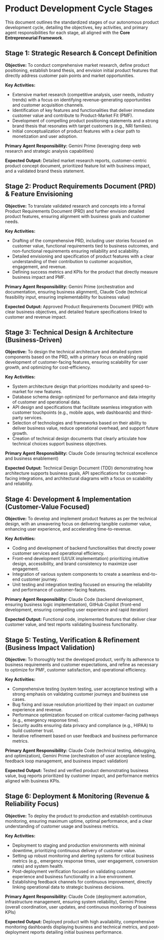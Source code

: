 # Product Development Cycle Stages

This document outlines the standardized stages of our autonomous product development cycle, detailing the objectives, key activities, and primary agent responsibilities for each stage, all aligned with the **Core Entrepreneurial Framework**.

## Stage 1: Strategic Research & Concept Definition

**Objective:** To conduct comprehensive market research, define product positioning, establish brand thesis, and envision initial product features that directly address customer pain points and market opportunities.

**Key Activities:**
*   Extensive market research (competitive analysis, user needs, industry trends) with a focus on identifying revenue-generating opportunities and customer acquisition channels.
*   Identification of key features and functionalities that deliver immediate customer value and contribute to Product-Market Fit (PMF).
*   Development of compelling product positioning statements and a strong brand thesis that resonates with target customers (e.g., NRI families).
*   Initial conceptualization of product features with a clear path to monetization and user adoption.

**Primary Agent Responsibility:** Gemini Prime (leveraging deep web research and strategic analysis capabilities)

**Expected Output:** Detailed market research reports, customer-centric product concept document, prioritized feature list with business impact, and a validated brand thesis statement.

## Stage 2: Product Requirements Document (PRD) & Feature Envisioning

**Objective:** To translate validated research and concepts into a formal Product Requirements Document (PRD) and further envision detailed product features, ensuring alignment with business goals and customer needs.

**Key Activities:**
*   Drafting of the comprehensive PRD, including user stories focused on customer value, functional requirements tied to business outcomes, and non-functional requirements ensuring reliability and scalability.
*   Detailed envisioning and specification of product features with a clear understanding of their contribution to customer acquisition, engagement, and revenue.
*   Defining success metrics and KPIs for the product that directly measure business impact and PMF.

**Primary Agent Responsibility:** Gemini Prime (orchestration and documentation, ensuring business alignment), Claude Code (technical feasibility input, ensuring implementability for business value)

**Expected Output:** Approved Product Requirements Document (PRD) with clear business objectives, and detailed feature specifications linked to customer and revenue impact.

## Stage 3: Technical Design & Architecture (Business-Driven)

**Objective:** To design the technical architecture and detailed system components based on the PRD, with a primary focus on enabling rapid development of customer-facing features, ensuring scalability for user growth, and optimizing for cost-efficiency.

**Key Activities:**
*   System architecture design that prioritizes modularity and speed-to-market for new features.
*   Database schema design optimized for performance and data integrity of customer and operational data.
*   API design and specifications that facilitate seamless integration with customer touchpoints (e.g., mobile apps, web dashboards) and third-party services.
*   Selection of technologies and frameworks based on their ability to deliver business value, reduce operational overhead, and support future growth.
*   Creation of technical design documents that clearly articulate how technical choices support business objectives.

**Primary Agent Responsibility:** Claude Code (ensuring technical excellence and business enablement)

**Expected Output:** Technical Design Document (TDD) demonstrating how architecture supports business goals, API specifications for customer-facing integrations, and architectural diagrams with a focus on scalability and reliability.

## Stage 4: Development & Implementation (Customer-Value Focused)

**Objective:** To develop and implement product features as per the technical design, with an unwavering focus on delivering tangible customer value, enhancing user experience, and accelerating time-to-revenue.

**Key Activities:**
*   Coding and development of backend functionalities that directly power customer services and operational efficiency.
*   Front-end development (UI/UX implementation) prioritizing intuitive design, accessibility, and brand consistency to maximize user engagement.
*   Integration of various system components to create a seamless end-to-end customer journey.
*   Unit testing and integration testing focused on ensuring the reliability and performance of customer-facing features.

**Primary Agent Responsibility:** Claude Code (backend development, ensuring business logic implementation), GitHub Copilot (front-end development, ensuring compelling user experience and rapid iteration)

**Expected Output:** Functional code, implemented features that deliver clear customer value, and test reports validating business functionality.

## Stage 5: Testing, Verification & Refinement (Business Impact Validation)

**Objective:** To thoroughly test the developed product, verify its adherence to business requirements and customer expectations, and refine as necessary to optimize for PMF, customer satisfaction, and operational efficiency.

**Key Activities:**
*   Comprehensive testing (system testing, user acceptance testing) with a strong emphasis on validating customer journeys and business use cases.
*   Bug fixing and issue resolution prioritized by their impact on customer experience and revenue.
*   Performance optimization focused on critical customer-facing pathways (e.g., emergency response time).
*   Security audits ensuring data privacy and compliance (e.g., HIPAA) to build customer trust.
*   Iterative refinement based on user feedback and business performance metrics.

**Primary Agent Responsibility:** Claude Code (technical testing, debugging, and optimization), Gemini Prime (orchestration of user acceptance testing, feedback loop management, and business impact validation)

**Expected Output:** Tested and verified product demonstrating business value, bug reports prioritized by customer impact, and performance metrics aligned with business KPIs.

## Stage 6: Deployment & Monitoring (Revenue & Reliability Focus)

**Objective:** To deploy the product to production and establish continuous monitoring, ensuring maximum uptime, optimal performance, and a clear understanding of customer usage and business metrics.

**Key Activities:**
*   Deployment to staging and production environments with minimal downtime, prioritizing continuous delivery of customer value.
*   Setting up robust monitoring and alerting systems for critical business metrics (e.g., emergency response times, user engagement, conversion rates) and system health.
*   Post-deployment verification focused on validating customer experience and business functionality in a live environment.
*   Establishing feedback channels for continuous improvement, directly linking operational data to strategic business decisions.

**Primary Agent Responsibility:** Claude Code (deployment automation, infrastructure management, ensuring system reliability), Gemini Prime (overall coordination, user updates, and continuous monitoring of business KPIs)

**Expected Output:** Deployed product with high availability, comprehensive monitoring dashboards displaying business and technical metrics, and post-deployment reports detailing initial business performance.
